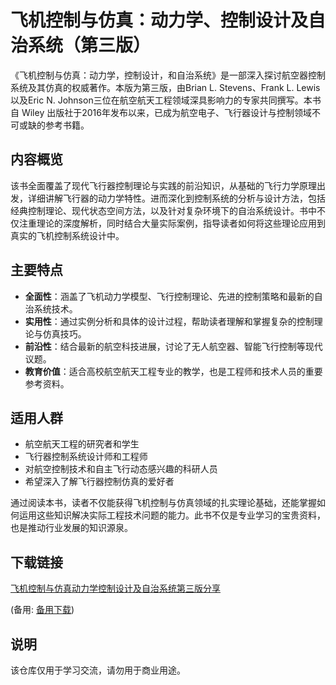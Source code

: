 # 飞机控制与仿真：动力学、控制设计及自治系统（第三版）

《飞机控制与仿真：动力学，控制设计，和自治系统》是一部深入探讨航空器控制系统及其仿真的权威著作。本版为第三版，由Brian L. Stevens、Frank L. Lewis以及Eric N. Johnson三位在航空航天工程领域深具影响力的专家共同撰写。本书自 Wiley 出版社于2016年发布以来，已成为航空电子、飞行器设计与控制领域不可或缺的参考书籍。

## 内容概览

该书全面覆盖了现代飞行器控制理论与实践的前沿知识，从基础的飞行力学原理出发，详细讲解飞行器的动力学特性。进而深化到控制系统的分析与设计方法，包括经典控制理论、现代状态空间方法，以及针对复杂环境下的自治系统设计。书中不仅注重理论的深度解析，同时结合大量实际案例，指导读者如何将这些理论应用到真实的飞机控制系统设计中。

## 主要特点

- **全面性**：涵盖了飞机动力学模型、飞行控制理论、先进的控制策略和最新的自治系统技术。
- **实用性**：通过实例分析和具体的设计过程，帮助读者理解和掌握复杂的控制理论与仿真技巧。
- **前沿性**：结合最新的航空科技进展，讨论了无人航空器、智能飞行控制等现代议题。
- **教育价值**：适合高校航空航天工程专业的教学，也是工程师和技术人员的重要参考资料。

## 适用人群

- 航空航天工程的研究者和学生
- 飞行器控制系统设计师和工程师
- 对航空控制技术和自主飞行动态感兴趣的科研人员
- 希望深入了解飞行器控制仿真的爱好者

通过阅读本书，读者不仅能获得飞机控制与仿真领域的扎实理论基础，还能掌握如何运用这些知识解决实际工程技术问题的能力。此书不仅是专业学习的宝贵资料，也是推动行业发展的知识源泉。

## 下载链接
[飞机控制与仿真动力学控制设计及自治系统第三版分享](https://pan.quark.cn/s/72f5f0efe668) 

(备用: [备用下载](https://pan.baidu.com/s/1UhxGKXJVlKCynz8oO1tHng?pwd=1234))

## 说明

该仓库仅用于学习交流，请勿用于商业用途。
